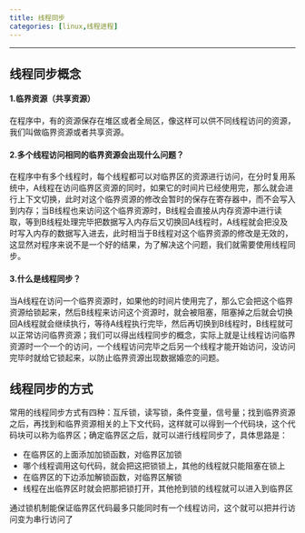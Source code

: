 ```yaml
---
title: 线程同步
categories: [linux,线程进程]
---
```


---------

## 线程同步概念

#### 1.临界资源（共享资源）

在程序中，有的资源保存在堆区或者全局区，像这样可以供不同线程访问的资源，我们叫做临界资源或者共享资源。

#### 2.多个线程访问相同的临界资源会出现什么问题？

在程序中有多个线程时，每个线程都可以对临界区的资源进行访问，在分时复用系统中，A线程在访问临界区资源的同时，如果它的时间片已经使用完，那么就会进行上下文切换，此时对这个临界资源的修改会暂时的保存在寄存器中，而不会写入到内存；当B线程也来访问这个临界资源时，B线程会直接从内存资源中进行读取，等到B线程处理完毕把数据写入内存后又切换回A线程时，A线程就会把没及时写入内存的数据写入进去，此时相当于B线程对这个临界资源的修改是无效的，这显然对程序来说不是一个好的结果，为了解决这个问题，我们就需要使用线程同步。

#### 3.什么是线程同步？

当A线程在访问一个临界资源时，如果他的时间片使用完了，那么它会把这个临界资源给锁起来，然后B线程来访问这个资源时，就会被阻塞，阻塞掉之后就会切换回A线程就会继续执行，等待A线程执行完毕，然后再切换到B线程时，B线程就可以正常访问临界资源；我们可以得出线程同步的概念，实际上就是让线程访问临界资源时一个一个的访问，一个线程访问完毕之后另一个线程才能开始访问，没访问完毕时就给它锁起来，以防止临界资源出现数据婚恋的问题。

## 线程同步的方式

常用的线程同步方式有四种：互斥锁，读写锁，条件变量，信号量；找到临界资源之后，再找到和临界资源相关的上下文代码，这样就可以得到一个代码块，这个代码块可以称为临界区；确定临界区之后，就可以进行线程同步了，具体思路是：

- 在临界区的上面添加加锁函数，对临界区加锁
- 哪个线程调用这句代码，就会把这把锁锁上，其他的线程就只能阻塞在锁上
- 在临界区的下边添加解锁函数，对临界区解锁
- 线程在出临界区时就会把那把锁打开，其他抢到锁的线程就可以进入到临界区

通过锁机制能保证临界区代码最多只能同时有一个线程访问，这个就可以把并行访问变为串行访问了

